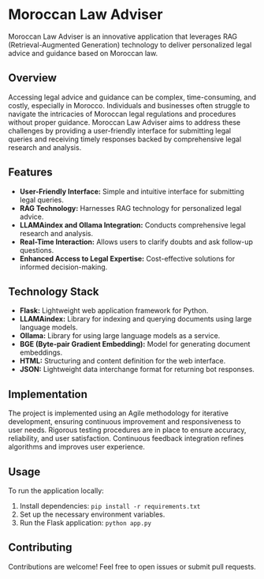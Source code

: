 # Moroccan Law Adviser

Moroccan Law Adviser is an innovative application that leverages RAG (Retrieval-Augmented Generation) technology to deliver personalized legal advice and guidance based on Moroccan law. 

## Overview

Accessing legal advice and guidance can be complex, time-consuming, and costly, especially in Morocco. Individuals and businesses often struggle to navigate the intricacies of Moroccan legal regulations and procedures without proper guidance. Moroccan Law Adviser aims to address these challenges by providing a user-friendly interface for submitting legal queries and receiving timely responses backed by comprehensive legal research and analysis.

## Features

- **User-Friendly Interface:** Simple and intuitive interface for submitting legal queries.
- **RAG Technology:** Harnesses RAG technology for personalized legal advice.
- **LLAMAindex and Ollama Integration:** Conducts comprehensive legal research and analysis.
- **Real-Time Interaction:** Allows users to clarify doubts and ask follow-up questions.
- **Enhanced Access to Legal Expertise:** Cost-effective solutions for informed decision-making.

## Technology Stack

- **Flask:** Lightweight web application framework for Python.
- **LLAMAindex:** Library for indexing and querying documents using large language models.
- **Ollama:** Library for using large language models as a service.
- **BGE (Byte-pair Gradient Embedding):** Model for generating document embeddings.
- **HTML:** Structuring and content definition for the web interface.
- **JSON:** Lightweight data interchange format for returning bot responses.

## Implementation

The project is implemented using an Agile methodology for iterative development, ensuring continuous improvement and responsiveness to user needs. Rigorous testing procedures are in place to ensure accuracy, reliability, and user satisfaction. Continuous feedback integration refines algorithms and improves user experience.

## Usage

To run the application locally:

1. Install dependencies: `pip install -r requirements.txt`
2. Set up the necessary environment variables.
3. Run the Flask application: `python app.py`

## Contributing

Contributions are welcome! Feel free to open issues or submit pull requests.

